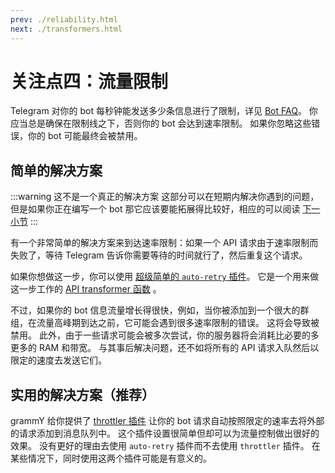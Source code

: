 ```yaml
---
prev: ./reliability.html
next: ./transformers.html
---
```


# 关注点四：流量限制

Telegram 对你的 bot 每秒钟能发送多少条信息进行了限制，详见 [Bot FAQ](https://core.telegram.org/bots/faq#my-bot-is-hitting-limits-how-do-i-avoid-this)。
你应当总是确保在限制线之下，否则你的 bot 会达到速率限制。
如果你忽略这些错误，你的 bot 可能最终会被禁用。

## 简单的解决方案

:::warning 这不是一个真正的解决方案
这部分可以在短期内解决你遇到的问题，但是如果你正在编写一个 bot 那它应该要能拓展得比较好，相应的可以阅读 [下一小节](#实用的解决方案（推荐）)
:::

有一个非常简单的解决方案来到达速率限制：如果一个 API 请求由于速率限制而失败了，等待 Telegram 告诉你需要等待的时间就行了，然后重复这个请求。

如果你想做这一步，你可以使用 [超级简单的 `auto-retry` 插件](/zh/plugins/auto-retry.md)。
它是一个用来做这一步工作的 [API transformer 函数](/zh/advanced/transformers.md) 。

不过，如果你的 bot 信息流量增长得很快，例如，当你被添加到一个很大的群组，在流量高峰期到达之前，它可能会遇到很多速率限制的错误。
这将会导致被禁用。
此外，由于一些请求可能会被多次尝试，你的服务器将会消耗比必要的多更多的 RAM 和带宽。
与其事后解决问题，还不如将所有的 API 请求入队然后以限定的速度去发送它们。

## 实用的解决方案（推荐）

grammY 给你提供了 [throttler 插件](/zh/plugins/transformer-throttler.md) 让你的 bot 请求自动按照限定的速率去将外部的请求添加到消息队列中。
这个插件设置很简单但却可以为流量控制做出很好的效果。
没有更好的理由去使用 `auto-retry` 插件而不去使用 `throttler` 插件。
在某些情况下，同时使用这两个插件可能是有意义的。
